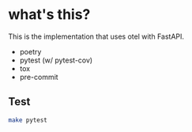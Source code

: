 # what's this?
This is the implementation that uses otel with FastAPI.

- poetry
- pytest (w/ pytest-cov)
- tox
- pre-commit

## Test
```bash
make pytest
```